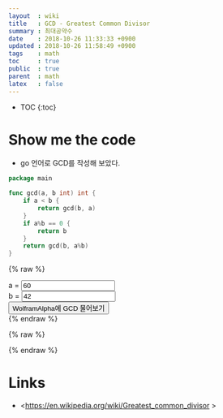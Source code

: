 ```yaml
---
layout  : wiki
title   : GCD - Greatest Common Divisor
summary : 최대공약수
date    : 2018-10-26 11:33:33 +0900
updated : 2018-10-26 11:58:49 +0900
tags    : math
toc     : true
public  : true
parent  : math
latex   : false
---
```

* TOC
{:toc}

# Show me the code

* go 언어로 GCD를 작성해 보았다.

```go
package main

func gcd(a, b int) int {
    if a < b {
        return gcd(b, a)
    }
    if a%b == 0 {
        return b
    }
    return gcd(b, a%b)
}
```

{% raw %}
<div id="locomotive-search">
    <div>a = <input type="number" value="60" id="gcd-a"/></div>
    <div>b = <input type="number" value="42" id="gcd-b"/></div>
    <div><input type="button" value="WolframAlpha에 GCD 물어보기" onClick="wolfram()"/></div>
</div>
{% endraw %}

{% raw %}
<script>
function wolfram() {

    var a = parseInt(document.getElementById('gcd-a').value, 10);
    var b = parseInt(document.getElementById('gcd-b').value, 10);
    var c = a - 1;

    var url = `https://www.wolframalpha.com/input/?i=gcd%7B${a},${b}%7D`;

    window.open(url, '_blank');
}
</script>
{% endraw %}

# Links

* <https://en.wikipedia.org/wiki/Greatest_common_divisor >

